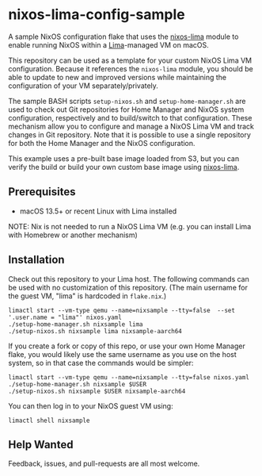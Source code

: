 # nixos-lima-config-sample

A sample NixOS configuration flake that uses the [nixos-lima](https://github.com/nixos-lima/nixos-lima) module to enable running NixOS within a [Lima](https://lima-vm.io)-managed VM on macOS.

This repository can be used as a template for your custom NixOS Lima VM configuration. Because it references the `nixos-lima` module, you should be able to update to new and improved versions while maintaining the configuration of your VM separately/privately.
   
 The sample BASH scripts `setup-nixos.sh` and `setup-home-manager.sh` are used to check out Git repositories for Home Manager and NixOS system configuration, respectively and to build/switch to that configuration. These mechanism allow you to configure and manage a NixOS Lima VM and track changes in Git repository. Note that it is possible to use a single repository for both the Home Manager and the NixOS configuration.

This example uses a pre-built base image loaded from S3, but you can verify the build or build your own custom base image using [nixos-lima](https://github.com/nixos-lima/nixos-lima).

## Prerequisites

* macOS 13.5+ or recent Linux with Lima installed

NOTE: Nix is not needed to run a NixOS Lima VM (e.g. you can install Lima with Homebrew or another mechanism)

## Installation

Check out this repository to your Lima host. The following commands can be used with no customization of this repository. (The main username for the guest VM, "lima" is hardcoded in `flake.nix`.)

```
limactl start --vm-type qemu --name=nixsample --tty=false  --set '.user.name = "lima"' nixos.yaml
./setup-home-manager.sh nixsample lima
./setup-nixos.sh nixsample lima nixsample-aarch64
```

If you create a fork or copy of this repo, or use your own Home Manager flake, you would likely use the same username as you use on the host system, so in that case the commands would be simpler:                             

```
limactl start --vm-type qemu --name=nixsample --tty=false nixos.yaml
./setup-home-manager.sh nixsample $USER
./setup-nixos.sh nixsample $USER nixsample-aarch64
```
You can then log in to your NixOS guest VM using:

```
limactl shell nixsample
```

## Help Wanted

Feedback, issues, and pull-requests are all most welcome.
